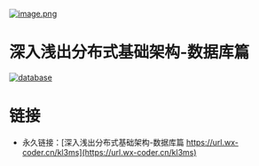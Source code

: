 [![image.png](https://i.postimg.cc/j24P0gbr/image.png)](https://postimg.cc/wR37DkMW)

# 深入浅出分布式基础架构-数据库篇

[![database](https://user-images.githubusercontent.com/5803001/36406446-d148bbb2-1631-11e8-89c8-fc2a60e5577a.png)
](https://www.processon.com/view/link/5a8b96cee4b024b99bfd650a)

# 链接

- 永久链接：[深入浅出分布式基础架构-数据库篇 https://url.wx-coder.cn/kl3ms](https://url.wx-coder.cn/kl3ms)
